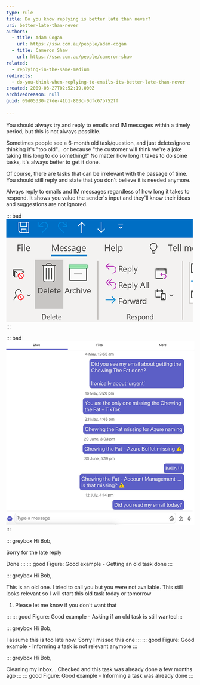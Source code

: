 ```yaml
---
type: rule
title: Do you know replying is better late than never?
uri: better-late-than-never
authors:
  - title: Adam Cogan
    url: https://ssw.com.au/people/adam-cogan
  - title: Cameron Shaw
    url: https://ssw.com.au/people/cameron-shaw
related:
  - replying-in-the-same-medium
redirects:
  - do-you-think-when-replying-to-emails-its-better-late-than-never
created: 2009-03-27T02:52:19.000Z
archivedreason: null
guid: 09d05330-27de-41b1-803c-0dfc67b752ff

---
```


You should always try and reply to emails and IM messages within a timely period, but this is not always possible.

Sometimes people see a 6-month old task/question, and just delete/ignore thinking it's "too old"... or because "the customer will think we're a joke taking this long to do something!" No matter how long it takes to do some tasks, it's always better to get it done.

<!--endintro-->

Of course, there are tasks that can be irrelevant with the passage of time. You should still reply and state that you don't believe it is needed anymore.

Always reply to emails and IM messages regardless of how long it takes to respond. It shows you value the sender's input and they'll know their ideas and suggestions are not ignored.

::: bad
![Figure: Bad example - Hitting the 'Delete' button without replying](/rules/better-late-than-never/delete-outlook-message-button.png)
:::

::: bad
![Figure: Bad example - A chat with no answer](/rules/better-late-than-never/no-reply.jpg)
:::

::: greybox
Hi Bob,

Sorry for the late reply

Done
:::
::: good
Figure: Good example - Getting an old task done
:::

::: greybox
Hi Bob,

This is an old one. I tried to call you but you were not available. This still looks relevant so I will start this old task today or tomorrow

1. Please let me know if you don't want that

:::
::: good
Figure: Good example - Asking if an old task is still wanted
:::

::: greybox
Hi Bob,

I assume this is too late now. Sorry I missed this one
:::
::: good
Figure: Good example - Informing a task is not relevant anymore
:::

::: greybox
Hi Bob,

Cleaning my inbox...
Checked and this task was already done a few months ago
:::
::: good
Figure: Good example - Informing a task was already done
:::

